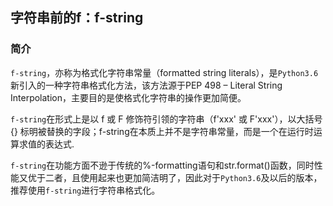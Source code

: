 ## 字符串前的f：f-string

### 简介

`f-string`，亦称为格式化字符串常量（formatted string literals），是`Python3.6`新引入的一种字符串格式化方法，该方法源于PEP 498 – Literal String Interpolation，主要目的是使格式化字符串的操作更加简便。

`f-string`在形式上是以 f 或 F 修饰符引领的字符串（f'xxx' 或 F'xxx'），以大括号 {} 标明被替换的字段；f-string在本质上并不是字符串常量，而是一个在运行时运算求值的表达式.

`f-string`在功能方面不逊于传统的%-formatting语句和str.format()函数，同时性能又优于二者，且使用起来也更加简洁明了，因此对于`Python3.6`及以后的版本，推荐使用`f-string`进行字符串格式化。